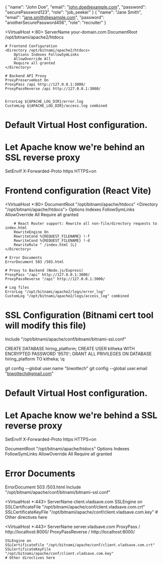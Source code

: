 {
"name": "John Doe",
"email": "john.doe@example.com",
"password": "securePassword123",
"role": "job_seeker"
}
{
"name": "Jane Smith",
"email": "jane.smith@example.com",
"password": "anotherSecurePassword456",
"role": "recruiter"
}



 <VirtualHost *:80>
    ServerName your-domain.com
    DocumentRoot /opt/bitnami/apache2/htdocs

    # Frontend Configuration
    <Directory /opt/bitnami/apache2/htdocs>
        Options Indexes FollowSymLinks
        AllowOverride All
        Require all granted
    </Directory>

    # Backend API Proxy
    ProxyPreserveHost On
    ProxyPass /api http://127.0.0.1:3000/
    ProxyPassReverse /api http://127.0.0.1:3000/
 

    ErrorLog ${APACHE_LOG_DIR}/error.log
    CustomLog ${APACHE_LOG_DIR}/access.log combined
</VirtualHost>




# Default Virtual Host configuration.

# Let Apache know we're behind an SSL reverse proxy
SetEnvIf X-Forwarded-Proto https HTTPS=on

# Frontend configuration (React Vite)
<VirtualHost *:80>
    DocumentRoot "/opt/bitnami/apache/htdocs"
    <Directory "/opt/bitnami/apache/htdocs">
        Options Indexes FollowSymLinks
        AllowOverride All
        Require all granted

        # React Router support: Rewrite all non-file/directory requests to index.html
        RewriteEngine On
        RewriteCond %{REQUEST_FILENAME} !-f
        RewriteCond %{REQUEST_FILENAME} !-d
        RewriteRule ^ /index.html [L]
    </Directory>

    # Error Documents
    ErrorDocument 503 /503.html

    # Proxy to Backend (Node.js/Express)
    ProxyPass "/api" http://127.0.0.1:3000/
    ProxyPassReverse "/api" http://127.0.0.1:3000/

    # Log files
    ErrorLog "/opt/bitnami/apache2/logs/error_log"
    CustomLog "/opt/bitnami/apache2/logs/access_log" combined
</VirtualHost>

# SSL Configuration (Bitnami cert tool will modify this file)
Include "/opt/bitnami/apache/conf/bitnami/bitnami-ssl.conf"





CREATE DATABASE hiring_platform;
CREATE USER kitheka WITH ENCRYPTED PASSWORD '9570';
GRANT ALL PRIVILEGES ON DATABASE hiring_platform TO kitheka;
\q

git config --global user.name "biwottech"
git config --global user.email "biwottech@gmail.com"



# Default Virtual Host configuration.

# Let Apache know we're behind a SSL reverse proxy
SetEnvIf X-Forwarded-Proto https HTTPS=on

<VirtualHost _default_:80>
  DocumentRoot "/opt/bitnami/apache/htdocs"
  <Directory "/opt/bitnami/apache/htdocs">
    Options Indexes FollowSymLinks
    AllowOverride All
    Require all granted
  </Directory>

  # Error Documents
  ErrorDocument 503 /503.html
</VirtualHost>
Include "/opt/bitnami/apache/conf/bitnami/bitnami-ssl.conf"

 

<VirtualHost *:443>
    ServerName client.vladsave.com
    SSLEngine on
    SSLCertificateFile "/opt/bitnami/apache/conf/client.vladsave.com.crt"
    SSLCertificateKeyFile "/opt/bitnami/apache/conf/client.vladsave.com.key"
    # Other directives here
</VirtualHost>

<VirtualHost *:443>
    ServerName server.vladsave.com
    ProxyPass / http://localhost:8000/
    ProxyPassReverse / http://localhost:8000/
    
    SSLEngine on
    SSLCertificateFile "/opt/bitnami/apache/conf/client.vladsave.com.crt"
    SSLCertificateKeyFile "/opt/bitnami/apache/conf/client.vladsave.com.key"
    # Other directives here
</VirtualHost>